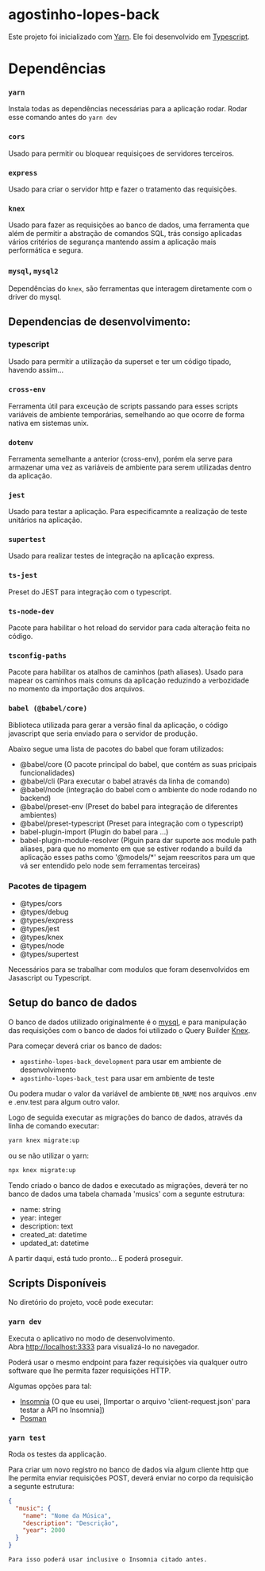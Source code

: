 # agostinho-lopes-back

Este projeto foi inicializado com [Yarn](https://github.com/yarnpkg/yarn).
Ele foi desenvolvido em [Typescript](https://typescriptlang.org).

# Dependências

### `yarn`

Instala todas as dependências necessárias para a aplicação rodar. Rodar esse comando antes do `yarn dev`

### `cors`

Usado para permitir ou bloquear requisiçoes de servidores terceiros.

### `express`

Usado para criar o servidor http e fazer o tratamento das requisições.

### `knex`

Usado para fazer as requisições ao banco de dados, uma ferramenta que além de permitir a abstração de comandos SQL, trás consigo aplicadas vários critérios de segurança mantendo assim a aplicação mais performática e segura.

### `mysql`, `mysql2`

Dependências do ```knex```, são ferramentas que interagem  diretamente com o driver do mysql.

## Dependencias de desenvolvimento:

### typescript

Usado para permitir a utilização da superset e ter um código tipado, havendo assim...

### `cross-env`

Ferramenta útil para exceução de scripts passando para esses scripts variáveis de ambiente temporárias, semelhando ao que ocorre de forma nativa em sistemas unix.

### `dotenv`

Ferramenta semelhante a anterior (cross-env), porém ela serve para armazenar uma vez as variáveis de ambiente para serem utilizadas dentro da aplicação.

### `jest`

Usado para testar a aplicação.
Para especificamnte a realização de teste unitários na aplicação.

### `supertest`

Usado para realizar testes de integração na aplicação express.

### `ts-jest`

Preset do JEST para integração com o typescript.

### `ts-node-dev`

Pacote para habilitar o hot reload do servidor para cada alteração feita no código.

### `tsconfig-paths`

Pacote para habilitar os atalhos de caminhos (path aliases).
Usado para mapear os caminhos mais comuns da aplicação reduzindo a verbozidade no momento da importação dos arquivos.


### `babel (@babel/core)`

  Biblioteca utilizada para gerar a versão final da aplicação, o código javascript que seria enviado para o servidor de produção.

  Abaixo segue uma lista de pacotes do babel que foram utilizados:

  - @babel/core (O pacote principal do babel, que contém as suas pricipais funcionalidades)
  - @babel/cli (Para executar o babel através da linha de comando)
  - @babel/node (integração do babel com o ambiente do node rodando no backend)
  - @babel/preset-env (Preset do babel para integração de diferentes ambientes)
  - @babel/preset-typescript (Preset para integração com o typescript)
  - babel-plugin-import (Plugin do babel para ...)
  - babel-plugin-module-resolver (Plguin para dar suporte aos module path aliases, para que no momento em que se estiver rodando a build da aplicação esses paths como '@models/*' sejam reescritos para um que vá ser entendido pelo node sem ferramentas terceiras)

### Pacotes de tipagem

- @types/cors
- @types/debug
- @types/express
- @types/jest
- @types/knex
- @types/node
- @types/supertest

Necessários para se trabalhar com modulos que foram desenvolvidos em Jasascript ou Typescript.


## Setup do banco de dados

O banco de dados utilizado originalmente é o [mysql](https://mysql.com), e para manipulação das requisições com o banco de dados foi utilizado o Query Builder [Knex](https://github.com/knex/knex).

Para começar deverá criar os banco de dados:
 - ```agostinho-lopes-back_development``` para usar em ambiente de desenvolvimento
 - ```agostinho-lopes-back_test``` para usar em ambiente de teste

 Ou podera mudar o valor da variável de ambiente ```DB_NAME``` nos arquivos .env e .env.test para algum outro valor.

Logo de seguida executar as migrações do banco de dados, através da linha de comando executar:

```bash
yarn knex migrate:up
```

ou se não utilizar o yarn:

```bash
npx knex migrate:up
```

Tendo criado o banco de dados e executado as migrações, deverá ter no banco de dados uma tabela chamada 'musics' com a segunte estrutura:

 - name: string
 - year: integer
 - description: text
 - created_at: datetime
 - updated_at: datetime

A partir daqui, está tudo pronto... E poderá proseguir.

## Scripts Disponíveis

No diretório do projeto, você pode executar:

### `yarn dev`

Executa o aplicativo no modo de desenvolvimento. \
Abra [http://localhost:3333](http://localhost:3333) para visualizá-lo no navegador.

Poderá usar  o mesmo endpoint para fazer requisições via qualquer outro software que lhe permita fazer requisições HTTP.

Algumas opções para tal:

- [Insomnia](https://insomnia.rest/download) (O que eu usei, [Importar o arquivo 'client-request.json' para testar a API no Insomnia])
- [Posman](https://www.postman.com/)

### `yarn test`

Roda os testes da applicação.


Para criar um novo registro no banco de dados via algum cliente http que lhe permita enviar requisições POST, deverá enviar no corpo da requisição a segunte estrutura:

```json
{
  "music": {
    "name": "Nome da Música",
    "description": "Descrição",
    "year": 2000
  }
}
```

```Para isso poderá usar inclusive o Insomnia citado antes.```
